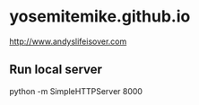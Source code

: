 # yosemitemike.github.io
http://www.andyslifeisover.com

## Run local server
python -m SimpleHTTPServer 8000
